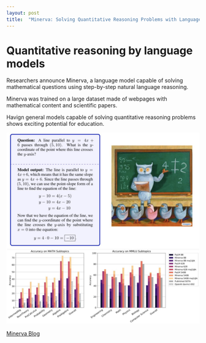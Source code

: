 ```yaml
---
layout: post
title:  "Minerva: Solving Quantitative Reasoning Problems with Language Models"
---
```


# Quantitative reasoning by language models

Researchers announce Minerva, a language model capable of solving mathematical questions using step-by-step natural language reasoning.

Minerva was trained on a large dataset made of webpages with mathematical content and scientific papers. 

Havign general models capable of solving quantitative reasoning problems shows exciting potential for education. 

![Minerva](/assets/minerva.jpeg) 

[Minerva Blog](https://ai.googleblog.com/2022/06/minerva-solving-quantitative-reasoning.html)
